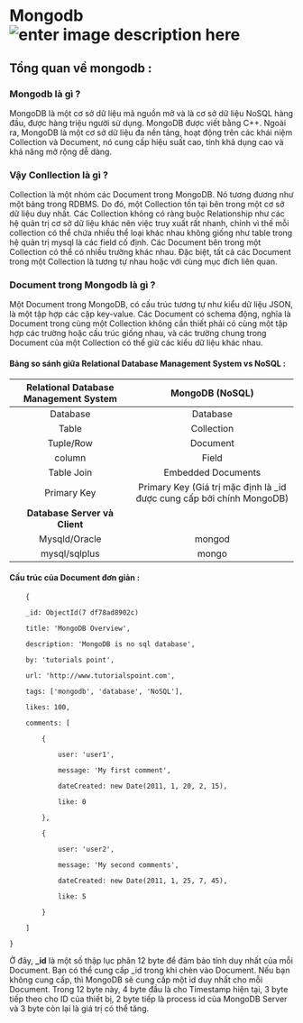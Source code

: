 # Mongodb ![enter image description here](https://upload.wikimedia.org/wikipedia/commons/thumb/f/f9/Antu_mongodb.svg/50px-Antu_mongodb.svg.png?20160706123547)
## Tổng quan về mongodb :
### Mongodb là gì ? 
MongoDB là một cơ sở dữ liệu mã nguồn mở và là cơ sở dữ liệu NoSQL hàng đầu, được hàng triệu người sử dụng. MongoDB được viết bằng C++.
Ngoài ra, MongoDB là một cơ sở dữ liệu đa nền tảng, hoạt động trên các khái niệm Collection và Document, nó cung cấp hiệu suất cao, tính khả dụng cao và khả năng mở rộng dễ dàng.
### Vậy Conllection là gì ? 
Collection là một nhóm các Document trong MongoDB. Nó tương đương như một bảng trong RDBMS. Do đó, một Collection tồn tại bên trong một cơ sở dữ liệu duy nhất. Các Collection không có ràng buộc Relationship như các hệ quản trị cơ sở dữ liệu khác nên việc truy xuất rất nhanh, chính vì thế mỗi collection có thể chứa nhiều thể loại khác nhau không giống như table trong hệ quản trị mysql là các field cố định. Các Document bên trong một Collection có thể có nhiều trường khác nhau. Đặc biệt, tất cả các Document trong một Collection là tương tự nhau hoặc với cùng mục đích liên quan.
### Document trong Mongodb là gì ? 
Một Document trong MongoDB, có cấu trúc tương tự như kiểu dữ liệu JSON, là một tập hợp các cặp key-value. Các Document có schema động, nghĩa là Document trong cùng một Collection không cần thiết phải có cùng một tập hợp các trường hoặc cấu trúc giống nhau, và các trường chung trong Document của một Collection có thể giữ các kiểu dữ liệu khác nhau.
#### Bảng so sánh giữa Relational Database Management System vs NoSQL :
| Relational Database Management System|MongoDB (NoSQL)  |
|:--------------:|:--------------:|
| Database | Database |
| Table| Collection|
| Tuple/Row| Document|
| column| Field|
| Table Join| Embedded Documents|
|Primary Key|Primary Key (Giá trị mặc định là _id được cung cấp bởi chính MongoDB)|
| **Database Server và Client** |  |
|  Mysqld/Oracle| mongod |
|  mysql/sqlplus| mongo|


#### Cấu trúc của Document đơn giản :

        {
    
        _id: ObjectId(7 df78ad8902c)
    
        title: 'MongoDB Overview',
    
        description: 'MongoDB is no sql database',
    
        by: 'tutorials point',
    
        url: 'http://www.tutorialspoint.com',
    
        tags: ['mongodb', 'database', 'NoSQL'],
    
        likes: 100,
    
        comments: [
    
            {
    
                user: 'user1',
    
                message: 'My first comment',
    
                dateCreated: new Date(2011, 1, 20, 2, 15),
    
                like: 0
    
            },
    
            {
    
                user: 'user2',
    
                message: 'My second comments',
    
                dateCreated: new Date(2011, 1, 25, 7, 45),
    
                like: 5
    
            }
    
        ]
    
    }
Ở đây, **_id** là một số thập lục phân 12 byte để đảm bảo tính duy nhất của mỗi Document. Bạn có thể cung cấp _id trong khi chèn vào Document. Nếu bạn không cung cấp, thì MongoDB sẽ cung cấp một id duy nhất cho mỗi Document. Trong 12 byte này, 4 byte đầu là cho Timestamp hiện tại, 3 byte tiếp theo cho ID của thiết bị, 2 byte tiếp là process id của MongoDB Server và 3 byte còn lại là giá trị có thể tăng.

